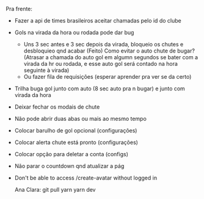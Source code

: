Pra frente:
  - Fazer a api de times brasileiros aceitar chamadas pelo id do clube
  - Gols na virada da hora ou rodada pode dar bug
    - Uns 3 sec antes e 3 sec depois da virada, bloqueio os chutes e desbloquieo qnd acabar (Feito)
    Como evitar o auto chute de bugar? (Atrasar a chamada do auto gol em algumn segundos se bater com a virada da hr ou rodada, e esse auto gol será contado na hora seguinte à virada)
    - Ou fazer fila de requisições (esperar aprender pra ver se da certo)



- Trilha buga gol junto com auto (8 sec auto pra n bugar) e junto com virada da hora
- Deixar fechar os modais de chute
- Não pode abrir duas abas ou mais ao mesmo tempo
- Colocar barulho de gol opcional (configurações)
- Colocar alerta chute está pronto (configurações)
- Colocar opção para deletar a conta (configs)
- Não parar o countdown qnd atualizar a pág
- Don't be able to access /create-avatar without logged in



  Ana Clara:
  git pull
  yarn
  yarn dev
